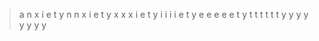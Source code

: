 > a n x i e t y
> n n x i e t y
> x x x i e t y
> i i i i e t y
> e e e e e t y
> t t t t t t y
> y y y y y y y
